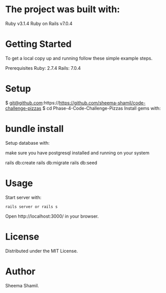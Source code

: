 # The project was built with:
Ruby v3.1.4
Ruby on Rails v7.0.4

# Getting Started
To get a local copy up and running follow these simple example steps.

Prerequisites
Ruby: 2.7.4 Rails: 7.0.4

# Setup
$ git@github.com:https://https://github.com/sheema-shamil/code-challenge-pizzas
$ cd Phase-4-Code-Challenge-Pizzas
Install gems with:

# bundle install
Setup database with:

make sure you have postgresql installed and running on your system

   rails db:create
   rails db:migrate
   rails db:seed

# Usage
Start server with:

    rails server or rails s
Open http://localhost:3000/ in your browser.

# License
Distributed under the MIT License.

# Author
Sheema Shamil.
